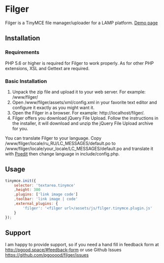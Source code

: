 # Filger
Filger is a TinyMCE file manager/uploader for a LAMP platform. [Demo page](http://pgood.space/filger/)

## Installation
### Requirements
PHP 5.6 or higher is required for Filger to work properly. As for other PHP extensions, XSL and Gettext are required.

### Basic Installation
1. Unpack the zip file and upload it to your web server. For example: /www/filger/
2. Open /www/filger/assets/xml/config.xml in your favorite text editor and configure it exactly as you might want it.
3. Open the Filger in a browser. For example: http://localhost/filger/.
4. Filger offers you download jQuery File Upload. Follow the instructions in the installer, it will download and unzip the jQuery File Upload archive for you.

You can translate Filger to your language. Copy /www/filger/locale/ru_RU/LC_MESSAGES/default.po to /www/filger/locale/your_locale/LC_MESSAGES/default.po and translate it with [Poedit](https://poedit.net/) then change language in include/config.php.

## Usage
```js
tinymce.init({
	selector: 'textarea.tinymce'
	,height: 300
	,plugins: ['link image code']
	,toolbar: 'link image | code'
	,external_plugins: {
		'filger': '<filger url>/assets/js/filger.tinymce.plugin.js'
	}
});
```

## Support
I am happy to provide support, so if you need a hand fill in feedback form at http://pgood.space/#feedback-form or use Github Issues https://github.com/pgooood/filger/issues